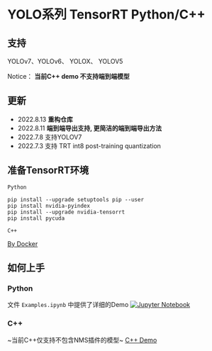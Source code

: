 # YOLO系列 TensorRT Python/C++ 

## 支持
YOLOv7、YOLOv6、 YOLOX、 YOLOV5

Notice： **当前C++ demo 不支持端到端模型**

## 更新 
- 2022.8.13 **重构仓库**
- 2022.8.11 **端到端导出支持, 更简洁的端到端导出方法**
- 2022.7.8 支持YOLOV7 
- 2022.7.3 支持 TRT int8 post-training quantization 

## 准备TensorRT环境
`Python`
```
pip install --upgrade setuptools pip --user
pip install nvidia-pyindex
pip install --upgrade nvidia-tensorrt
pip install pycuda
```
`C++`

[By Docker](https://github.com/NVIDIA/TensorRT/blob/main/docker/ubuntu-20.04.Dockerfile)

## 如何上手

### Python

文件 `Examples.ipynb` 中提供了详细的Demo <a href="https://github.com/Linaom1214/TensorRT-For-YOLO-Series/blob/main/Examples.ipynb"><img src="https://colab.research.google.com/assets/colab-badge.svg" alt="Jupyter Notebook"></a>

### C++ 

~当前C++仅支持不包含NMS插件的模型~
[C++ Demo](cpp/README.MD)

